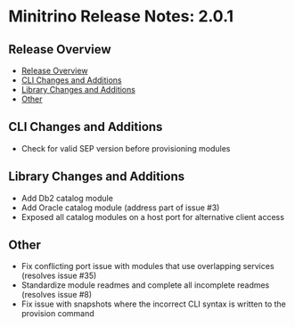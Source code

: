 # Minitrino Release Notes: 2.0.1

## Release Overview

- [Release Overview](#release-overview)
- [CLI Changes and Additions](#cli-changes-and-additions)
- [Library Changes and Additions](#library-changes-and-additions)
- [Other](#other)

## CLI Changes and Additions

- Check for valid SEP version before provisioning modules

## Library Changes and Additions

- Add Db2 catalog module
- Add Oracle catalog module (address part of issue #3)
- Exposed all catalog modules on a host port for alternative client access

## Other

- Fix conflicting port issue with modules that use overlapping services
  (resolves issue #35)
- Standardize module readmes and complete all incomplete readmes (resolves issue
  #8)
- Fix issue with snapshots where the incorrect CLI syntax is written to the
  provision command
